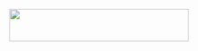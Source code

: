 <p align="left"><a href="https://heroku.com/deploy?template=https://github.com/mani0403/cat"> <img src="https://img.shields.io/badge/Deploy%20To%20Heroku-blue?style=for-the-badge&logo=heroku" width="320" height="58.45"/></a></p>

